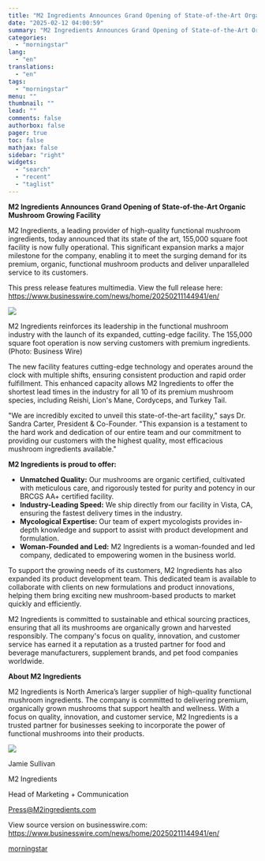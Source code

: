 ```yaml
---
title: "M2 Ingredients Announces Grand Opening of State-of-the-Art Organic Mushroom Growing Facility"
date: "2025-02-12 04:00:59"
summary: "M2 Ingredients Announces Grand Opening of State-of-the-Art Organic Mushroom Growing Facility M2 Ingredients, a leading provider of high-quality functional mushroom ingredients, today announced that its state of the art, 155,000 square foot facility is now fully operational. This significant expansion marks a major milestone for the company, enabling it to..."
categories:
  - "morningstar"
lang:
  - "en"
translations:
  - "en"
tags:
  - "morningstar"
menu: ""
thumbnail: ""
lead: ""
comments: false
authorbox: false
pager: true
toc: false
mathjax: false
sidebar: "right"
widgets:
  - "search"
  - "recent"
  - "taglist"
---
```


**M2 Ingredients Announces Grand Opening of State-of-the-Art Organic Mushroom Growing Facility**

M2 Ingredients, a leading provider of high-quality functional mushroom ingredients, today announced that its state of the art, 155,000 square foot facility is now fully operational. This significant expansion marks a major milestone for the company, enabling it to meet the surging demand for its premium, organic, functional mushroom products and deliver unparalleled service to its customers.

This press release features multimedia. View the full release here: <https://www.businesswire.com/news/home/20250211144941/en/>

 ![](https://mms.businesswire.com/media/20250211144941/en/2379059/4/Facility_Image_for_Press_Release.jpg)

M2 Ingredients reinforces its leadership in the functional mushroom industry with the launch of its expanded, cutting-edge facility. The 155,000 square foot operation is now serving customers with premium ingredients. (Photo: Business Wire)

The new facility features cutting-edge technology and operates around the clock with multiple shifts, ensuring consistent production and rapid order fulfillment. This enhanced capacity allows M2 Ingredients to offer the shortest lead times in the industry for all 10 of its premium mushroom species, including Reishi, Lion's Mane, Cordyceps, and Turkey Tail.

"We are incredibly excited to unveil this state-of-the-art facility," says Dr. Sandra Carter, President & Co-Founder. "This expansion is a testament to the hard work and dedication of our entire team and our commitment to providing our customers with the highest quality, most efficacious mushroom ingredients available."

**M2 Ingredients is proud to offer:**

* **Unmatched Quality:** Our mushrooms are organic certified, cultivated with meticulous care, and rigorously tested for purity and potency in our BRCGS AA+ certified facility.
* **Industry-Leading Speed:** We ship directly from our facility in Vista, CA, ensuring the fastest delivery times in the industry.
* **Mycological Expertise:** Our team of expert mycologists provides in-depth knowledge and support to assist with product development and formulation.
* **Woman-Founded and Led:** M2 Ingredients is a woman-founded and led company, dedicated to empowering women in the business world.

To support the growing needs of its customers, M2 Ingredients has also expanded its product development team. This dedicated team is available to collaborate with clients on new formulations and product innovations, helping them bring exciting new mushroom-based products to market quickly and efficiently.

M2 Ingredients is committed to sustainable and ethical sourcing practices, ensuring that all its mushrooms are organically grown and harvested responsibly. The company's focus on quality, innovation, and customer service has earned it a reputation as a trusted partner for food and beverage manufacturers, supplement brands, and pet food companies worldwide.

**About M2 Ingredients**

M2 Ingredients is North America’s larger supplier of high-quality functional mushroom ingredients. The company is committed to delivering premium, organically grown mushrooms that support health and wellness. With a focus on quality, innovation, and customer service, M2 Ingredients is a trusted partner for businesses seeking to incorporate the power of functional mushrooms into their products.

 ![](https://cts.businesswire.com/ct/CT?id=bwnews&sty=20250211144941r1&sid=mstr3&distro=nx&lang=en)

Jamie Sullivan
  
M2 Ingredients
  
Head of Marketing + Communication
  
[Press@M2ingredients.com](mailto:Press@M2ingredients.com)

View source version on businesswire.com: <https://www.businesswire.com/news/home/20250211144941/en/>

[morningstar](https://www.morningstar.com/news/business-wire/20250211144941/m2-ingredients-announces-grand-opening-of-state-of-the-art-organic-mushroom-growing-facility)
